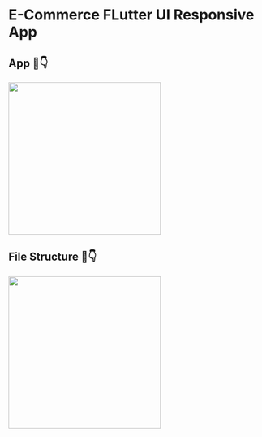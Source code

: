 # E-Commerce FLutter UI Responsive App

## App 📱👇
<img src="app_photos/app.gif" width="300">

## File Structure 📁👇
<img src="app_photos/file_structure.gif" width="300">
